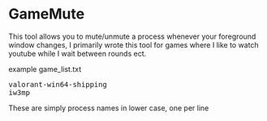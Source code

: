 # GameMute
This tool allows you to mute/unmute a process whenever your foreground window changes, 
I primarily wrote this tool for games where I like to watch youtube while I wait between rounds ect.


example game_list.txt
<pre>
valorant-win64-shipping
iw3mp
</pre>

These are simply process names in lower case, one per line
